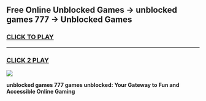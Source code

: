 
## Free Online Unblocked Games → unblocked games 777 → Unblocked Games
<h3>
<a href="https://premium.freeplayer.one?title=unblocked_games_777&ref=21F">CLICK TO PLAY</a></h3>
<hr>

<h3>
<a href="https://premium.freeplayer.one?title=unblocked_games_777&ref=21F">CLICK 2 PLAY</a>
  
</h3>

<a href="https://premium.freeplayer.one?title=unblocked_games_777&ref=21F/"><img src="https://clearcache.store/games.png"></a>


**unblocked games 777 games unblocked: Your Gateway to Fun and Accessible Online Gaming**
